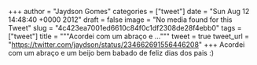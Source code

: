 
+++
author = "Jaydson Gomes"
categories = ["tweet"]
date = "Sun Aug 12 14:48:40 +0000 2012"
draft = false
image = "No media found for this Tweet"
slug = "4c423ea7001ed6610c84f0c1df2308de28f4ebb0"
tags = ["tweet"]
title = """Acordei com um abraço  e ..."""
tweet = true
tweet_url = "https://twitter.com/jaydson/status/234662691556446208"
+++
Acordei com um abraço  e um beijo bem babado de feliz dias dos pais :)
